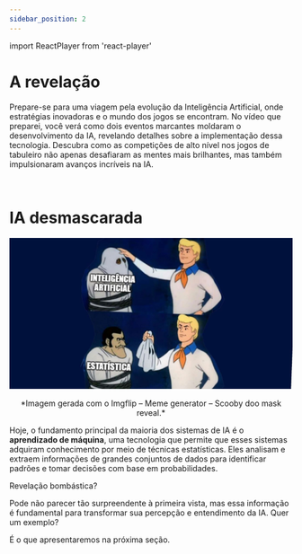 ```yaml
---
sidebar_position: 2
---
```

import ReactPlayer from 'react-player'

# A revelação
Prepare-se para uma viagem pela evolução da Inteligência Artificial, onde estratégias inovadoras e o mundo dos jogos se encontram. No vídeo que preparei, você verá como dois eventos marcantes moldaram o desenvolvimento da IA, revelando detalhes sobre a implementação dessa tecnologia. Descubra como as competições de alto nível nos jogos de tabuleiro não apenas desafiaram as mentes mais brilhantes, mas também impulsionaram avanços incríveis na IA.

<center>
<ReactPlayer url='https://youtu.be/4VzcWj2gFCU' controls='true' />
</center>
<br />

# IA desmascarada
![Vamos desmascarar?](desmascarando.jpg)
<center>*Imagem gerada com o Imgflip – Meme generator – Scooby doo mask reveal.*</center>

Hoje, o fundamento principal da maioria dos sistemas de IA é o **aprendizado de máquina**, uma tecnologia que permite que esses sistemas adquiram conhecimento por meio de técnicas estatísticas. Eles analisam e extraem informações de grandes conjuntos de dados para identificar padrões e tomar decisões com base em probabilidades.

Revelação bombástica?

Pode não parecer tão surpreendente à primeira vista, mas essa informação é fundamental para transformar sua percepção e entendimento da IA. Quer um exemplo? 

É o que apresentaremos na próxima seção.
